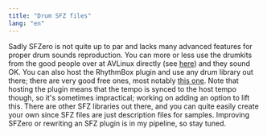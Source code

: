 ```yaml
---
title: "Drum SFZ files"
lang: "en"
---
```

Sadly SFZero is not quite up to par and lacks many advanced features for proper
drum sounds reproduction.
You can more or less use the drumkits from the good people over at AVLinux
directly (see [here](http://www.bandshed.net/avldrumkits/)) and they sound OK.
You can also host the RhythmBox plugin and use any drum library out there; there
are very good free ones, most notably [this one](https://www.powerdrumkit.com/).
Note that hosting the plugin means that the tempo is synced to the host tempo
though, so it's sometimes impractical; working on adding an option to lift this.
There are other SFZ libraries out there, and you can quite easily create
your own since SFZ files are just description files for samples.
Improving SFZero or rewriting an SFZ plugin is in my pipeline, so stay tuned.
